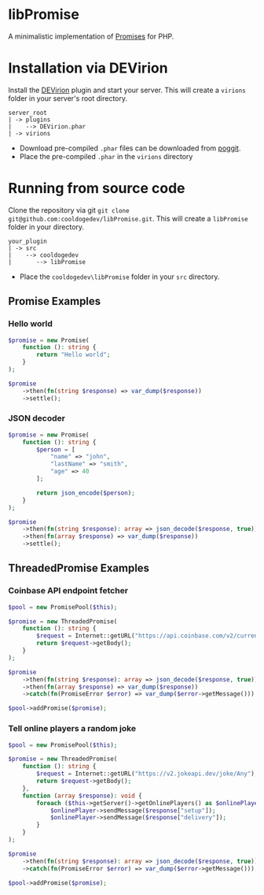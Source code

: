 # libPromise

A minimalistic implementation of [Promises](https://en.wikipedia.org/wiki/Futures_and_promises) for PHP.

# Installation via DEVirion

Install the [DEVirion](https://poggit.pmmp.io/ci/poggit/devirion/DEVirion) plugin and start your server. This will create a `virions` folder in your server's root directory.

```
server_root
| -> plugins
|    --> DEVirion.phar
| -> virions
```

- Download pre-compiled `.phar` files can be downloaded from [poggit](https://poggit.pmmp.io/ci/cooldogedev/libPromise/libPromise).
- Place the pre-compiled `.phar` in the `virions` directory

# Running from source code

Clone the repository via git `git clone git@github.com:cooldogedev/libPromise.git`. This will create a `libPromise` folder in your directory.

```
your_plugin
| -> src
|    --> cooldogedev
|       --> libPromise
```

- Place the `cooldogedev\libPromise` folder in your `src` directory.

## Promise Examples

### Hello world

```php
$promise = new Promise(
    function (): string {
        return "Hello world";
    }
);

$promise
    ->then(fn(string $response) => var_dump($response))
    ->settle();
```

### JSON decoder

```php
$promise = new Promise(
    function (): string {
        $person = [
            "name" => "john",
            "lastName" => "smith",
            "age" => 40
        ];

        return json_encode($person);
    }
);

$promise
    ->then(fn(string $response): array => json_decode($response, true))
    ->then(fn(array $response) => var_dump($response))
    ->settle();
```

## ThreadedPromise Examples

### Coinbase API endpoint fetcher

```php
$pool = new PromisePool($this);

$promise = new ThreadedPromise(
    function (): string {
        $request = Internet::getURL("https://api.coinbase.com/v2/currencies");
        return $request->getBody();
    }
);

$promise
    ->then(fn(string $response): array => json_decode($response, true))
    ->then(fn(array $response) => var_dump($response))
    ->catch(fn(PromiseError $error) => var_dump($error->getMessage()));

$pool->addPromise($promise);
```

### Tell online players a random joke

```php
$pool = new PromisePool($this);

$promise = new ThreadedPromise(
    function (): string {
        $request = Internet::getURL("https://v2.jokeapi.dev/joke/Any");
        return $request->getBody();
    },
    function (array $response): void {
        foreach ($this->getServer()->getOnlinePlayers() as $onlinePlayer) {
            $onlinePlayer->sendMessage($response["setup"]);
            $onlinePlayer->sendMessage($response["delivery"]);
        }
    }
);

$promise
    ->then(fn(string $response): array => json_decode($response, true))
    ->catch(fn(PromiseError $error) => var_dump($error->getMessage()));

$pool->addPromise($promise);
```
